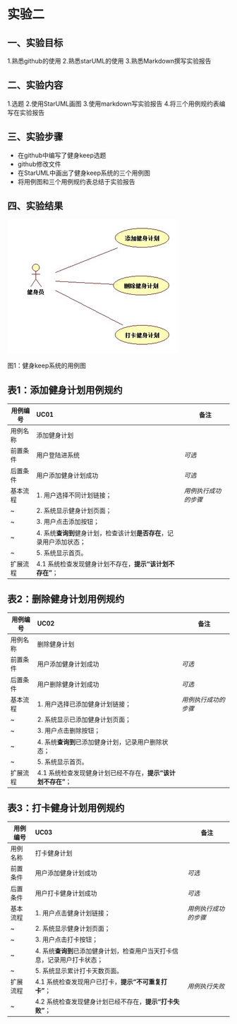 # 实验二

## 一、实验目标
1.熟悉github的使用
2.熟悉starUML的使用
3.熟悉Markdown撰写实验报告

## 二、实验内容
1.选题
2.使用StarUML画图
3.使用markdown写实验报告
4.将三个用例规约表编写在实验报告

## 三、实验步骤
- 在github中编写了健身keep选题
- github修改文件
- 在StarUML中画出了健身keep系统的三个用例图
- 将用例图和三个用例规约表总结于实验报告

## 四、实验结果
![用例图](./Lab2_UseCaseDiagram.jpg)


图1：健身keep系统的用例图

## 表1：添加健身计划用例规约  

用例编号  | UC01 | 备注  
-|:-|-  
用例名称  | 添加健身计划  |   
前置条件  |   用户登陆进系统   | *可选*   
后置条件  | 用户添加健身计划成功     | *可选*   
基本流程  | 1. 用户选择不同计划链接；  |*用例执行成功的步骤*    
~| 2. 系统显示健身计划页面；  |   
~| 3. 用户点击添加按钮；  |   
~| 4. 系统**查询到**健身计划，检查该计划**是否存在**，记录用户添加状态；  |   
~| 5. 系统显示首页。  |  
扩展流程  | 4.1 系统检查发现健身计划不存在，**提示“该计划不存在”**；  

## 表2：删除健身计划用例规约  

用例编号  | UC02 | 备注  
-|:-|-  
用例名称  | 删除健身计划  |   
前置条件  |   用户添加健身计划成功   | *可选*   
后置条件  | 用户删除健身计划成功     | *可选*   
基本流程  | 1. 用户选择已添加健身计划链接；  |*用例执行成功的步骤*    
~| 2. 系统显示已添加健身计划页面；  |   
~| 3. 用户点击删除按钮；  |   
~| 4. 系统**查询到**已添加健身计划，记录用户删除状态；  |   
~| 5. 系统显示首页。  |  
扩展流程  | 4.1 系统检查发现健身计划已经不存在，**提示“该计划不存在”**；  

## 表3：打卡健身计划用例规约  

用例编号  | UC03 | 备注  
-|:-|-  
用例名称  | 打卡健身计划  |   
前置条件  |   用户添加健身计划成功   | *可选*   
后置条件  | 用户打卡健身计划成功     | *可选*   
基本流程  | 1. 用户点击健身计划链接；  |*用例执行成功的步骤*    
~| 2. 系统显示健身计划页面；  |   
~| 3. 用户点击打卡按钮；  |   
~| 4. 系统**查询到**已添加健身计划，检查用户当天打卡信息，记录用户打卡状态；  |   
~| 5. 系统显示累计打卡天数页面。  |  
扩展流程  | 4.1 系统检查发现用户已打卡，**提示“不可重复打卡”**；    |*用例执行失败*    
~|  4.2 系统检查发现健身计划已经不存在，**提示“打卡失败”**； |

